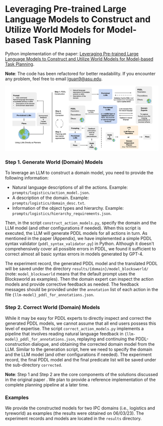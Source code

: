 # Leveraging Pre-trained Large Language Models to Construct and Utilize World Models for Model-based Task Planning

Python implementation of the paper: [Leveraging Pre-trained Large Language Models to Construct and Utilize World Models for Model-based Task Planning](https://guansuns.github.io/pages/llm-dm).

**Note**: The code has been refactored for better readability. If you encounter any problem, feel free to email lguan9@asu.edu.

<p align="center">
  <img src="doc/overview.png" alt="overview"/>
</p>

### Step 1. Generate World (Domain) Models

To leverage an LLM to construct a domain model, you need to provide the following information:
- Natural language descriptions of all the actions. Example: `prompts/logistics/action_model.json`.
- A description of the domain. Example: `prompts/logistics/domain_desc.txt`.
- Information of the object types and hierarchy. Example: `prompts/logistics/hierarchy_requirements.json`.

Then, in the script `construct_action_models.py`, specify the domain and the LLM model (and other configurations if needed). When this script is executed, the LLM will generate PDDL models for all actions in turn. As mentioned in the paper (Appendix), we have implemented a simple PDDL syntax validator (`pddl_syntax_validator.py`) in Python. Although it doesn't comprehensively cover all possible errors in PDDL, we found it sufficient to correct almost all basic syntax errors in models generated by GPT-4.

The experiment record, the generated PDDL model and the translated PDDL will be saved under the directory `results/{domain}/model_blocksworld/` (note: `model_blocksworld` means that the default prompt uses the Blocksworld as examples). Then the domain expert can inspect the action models and provide corrective feedback as needed. The feedback messages should be provided under the `annotation` list of each action in the file `{llm-model}_pddl_for_annotations.json`.

### Step 2. Correct World (Domain) Models

While it may be easy for PDDL experts to directly inspect and correct the generated PDDL models, we cannot assume that all end users possess this level of expertise. The script `correct_action_models.py` implements a pipeline that involves reading natural language feedback in `{llm-model}_pddl_for_annotations.json`, replaying and continuing the PDDL-construction dialogue, and obtaining the corrected domain model from the LLM. Similar to the generation script, here we need to specify the domain and the LLM model (and other configurations if needed). The experiment record, the final PDDL model and the final predicate list will be saved under the sub-directory `corrected`.

**Note**: Step 1 and Step 2 are the core components of the solutions discussed in the original paper . We plan to provide a reference implementation of the complete planning pipeline at a later time.

### Examples
We provide the constructed models for two IPC domains (i.e., logistics and tyreworld) as examples (the results were obtained on 06/03/23). The experiment records and models are located in the `results` directory.

